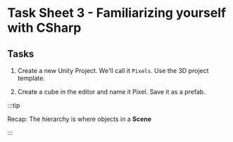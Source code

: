 

# Task Sheet 3 - Familiarizing yourself with CSharp


## Tasks

1. Create a new Unity Project. We'll call it `Pixels`. Use the 3D project template.

2. Create a cube in the editor and name it Pixel. Save it as a prefab.

:::tip

  Recap: The hierarchy is where objects in a **Scene**

:::